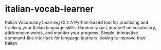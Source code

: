 # italian-vocab-learner
Italian Vocabulary Learning CLI: A Python-based tool for practicing and tracking your Italian language skills. Randomly quiz yourself on vocabulary, add/remove words, and monitor your progress. Simple, interactive command-line interface for language learners looking to improve their Italian.
